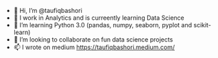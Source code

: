 - 👋 Hi, I’m @taufiqbashori
- 👀 I work in Analytics and is curreently learning Data Science 
- 🌱 I’m learning Python 3.0 (pandas, numpy, seaborn, pyplot and scikit-learn)
- 💞️ I’m looking to collaborate on fun data science projects
- 📫 I wrote on medium https://taufiqbashori.medium.com/

<!---
taufiqbashori/taufiqbashori is a ✨ special ✨ repository because its `README.md` (this file) appears on your GitHub profile.
You can click the Preview link to take a look at your changes.
--->

